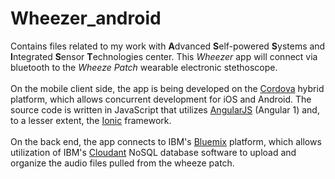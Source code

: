 # Wheezer_android
Contains files related to my work with <b>A</b>dvanced <b>S</b>elf-powered <b>S</b>ystems and <b>I</b>ntegrated <b>S</b>ensor <b>T</b>echnologies center. This <i>Wheezer</i> app will connect via bluetooth to the <i>Wheeze Patch</i> wearable electronic stethoscope.
<br />
<br />
On the mobile client side, the app is being developed on the <a href="https://cordova.apache.org/">Cordova</a> hybrid platform, which allows concurrent development for iOS and Android. The source code is written in JavaScript that utilizes <a href="https://angularjs.org/">AngularJS</a> (Angular 1) and, to a lesser extent, the <a href="http://ionicframework.com/">Ionic</a> framework.
<br /><br />
On the back end, the app connects to IBM's <a href="http://www.ibm.com/cloud-computing/bluemix/">Bluemix</a> platform, which allows utilization of IBM's <a href="https://cloudant.com/">Cloudant</a> NoSQL database software to upload and organize the audio files pulled from the wheeze patch.
